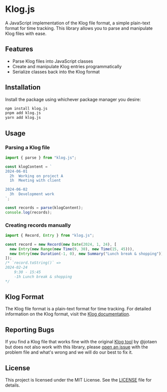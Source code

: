 # Klog.js

A JavaScript implementation of the Klog file format, a simple plain-text format
for time tracking. This library allows you to parse and manipulate Klog files
with ease.

## Features

- Parse Klog files into JavaScript classes
- Create and manipulate Klog entries programmatically
- Serialize classes back into the Klog format

## Installation

Install the package using whichever package manager you desire:

```sh
npm install klog.js
pnpm add klog.js
yarn add klog.js
```

## Usage

### Parsing a Klog file

```js
import { parse } from "klog.js";

const klogContent = `
2024-06-01
  2h  Working on project A
  1h  Meeting with client

2024-06-02
  3h  Development work
`;

const records = parse(klogContent);
console.log(records);
```

### Creating records manually

```js
import { Record, Entry } from "klog.js";

const record = new Record(new Date(2024, 1, 24), [
  new Entry(new Range(new Time(9, 30), new Time(15, 45))),
  new Entry(new Duration(-1, 0), new Summary("Lunch break & shopping")),
]);
/* `record.toString()` =>
2024-02-24
    9:30 - 15:45
    -1h Lunch break & shopping
*/
```

## Klog Format

The Klog file format is a plain-text format for time tracking. For detailed
information on the Klog format, visit the
[Klog documentation](https://klog.jotaen.net/#file-format).

## Reporting Bugs

If you find a Klog file that works fine with the original
[Klog tool](https://github.com/jotaen/klog) by @jotaen but does not also work
with this library, please
[open an issue](https://github.com/Ovyerus/klog-js/issues/new) with the problem
file and what's wrong and we will do our best to fix it.

## License

This project is licensed under the MIT License. See the [LICENSE](./LICENSE)
file for details.
